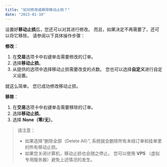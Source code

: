 ```yaml
---
title: "如何修改或移除移动止损？"
date: "2023-01-10"
---
```


设置好**移动止损**后，您还可以对其进行修改。 而且，如果决定不再需要了，还可以将它移除。 请参阅以下具体操作步骤：

**修改**：

1. 在**交易**选项卡中右键单击需要修改的订单。
2. 选择**移动止损**。
3. 从提供的选项中选择移动止损需要改变的点数。 您也可以选择**自定义**进行自定义设置。

就这么简单。 您已成功修改移动止损。

**移除**：

1. 在**交易**选项卡中右键单击需要移除的订单。
2. 选择**移动止损**。
3. 选择 **None（零/无）**。

> 请注意：
> - 如果选择“删除全部（Delete All）”, 系统就会删除所有未结订单和挂单里的所有移动止损。
> - 如果您关闭计算机，移动止损也会随之停止。 您可以使用 **VPS** （虚拟专用服务器）避免上述情况的发生。
